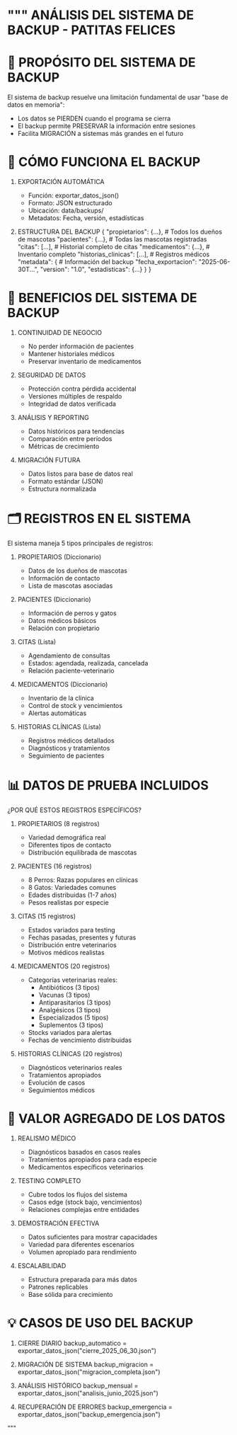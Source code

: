 """
ANÁLISIS DEL SISTEMA DE BACKUP - PATITAS FELICES
===============================================

🎯 PROPÓSITO DEL SISTEMA DE BACKUP
=================================

El sistema de backup resuelve una limitación fundamental de usar "base de datos en memoria":
- Los datos se PIERDEN cuando el programa se cierra
- El backup permite PRESERVAR la información entre sesiones
- Facilita MIGRACIÓN a sistemas más grandes en el futuro

🔧 CÓMO FUNCIONA EL BACKUP
=========================

1. EXPORTACIÓN AUTOMÁTICA
   - Función: exportar_datos_json()
   - Formato: JSON estructurado
   - Ubicación: data/backups/
   - Metadatos: Fecha, versión, estadísticas

2. ESTRUCTURA DEL BACKUP
   {
     "propietarios": {...},      # Todos los dueños de mascotas
     "pacientes": {...},         # Todas las mascotas registradas  
     "citas": [...],             # Historial completo de citas
     "medicamentos": {...},      # Inventario completo
     "historias_clinicas": [...], # Registros médicos
     "metadata": {               # Información del backup
       "fecha_exportacion": "2025-06-30T...",
       "version": "1.0",
       "estadisticas": {...}
     }
   }

🎯 BENEFICIOS DEL SISTEMA DE BACKUP
==================================

1. CONTINUIDAD DE NEGOCIO
   - No perder información de pacientes
   - Mantener historiales médicos
   - Preservar inventario de medicamentos

2. SEGURIDAD DE DATOS
   - Protección contra pérdida accidental
   - Versiones múltiples de respaldo
   - Integridad de datos verificada

3. ANÁLISIS Y REPORTING
   - Datos históricos para tendencias
   - Comparación entre períodos
   - Métricas de crecimiento

4. MIGRACIÓN FUTURA
   - Datos listos para base de datos real
   - Formato estándar (JSON)
   - Estructura normalizada

🗂️ REGISTROS EN EL SISTEMA
==========================

El sistema maneja 5 tipos principales de registros:

1. PROPIETARIOS (Diccionario)
   - Datos de los dueños de mascotas
   - Información de contacto
   - Lista de mascotas asociadas

2. PACIENTES (Diccionario)  
   - Información de perros y gatos
   - Datos médicos básicos
   - Relación con propietario

3. CITAS (Lista)
   - Agendamiento de consultas
   - Estados: agendada, realizada, cancelada
   - Relación paciente-veterinario

4. MEDICAMENTOS (Diccionario)
   - Inventario de la clínica
   - Control de stock y vencimientos
   - Alertas automáticas

5. HISTORIAS CLÍNICAS (Lista)
   - Registros médicos detallados
   - Diagnósticos y tratamientos
   - Seguimiento de pacientes

📊 DATOS DE PRUEBA INCLUIDOS
============================

¿POR QUÉ ESTOS REGISTROS ESPECÍFICOS?

1. PROPIETARIOS (8 registros)
   - Variedad demográfica real
   - Diferentes tipos de contacto
   - Distribución equilibrada de mascotas

2. PACIENTES (16 registros)
   - 8 Perros: Razas populares en clínicas
   - 8 Gatos: Variedades comunes
   - Edades distribuidas (1-7 años)
   - Pesos realistas por especie

3. CITAS (15 registros)
   - Estados variados para testing
   - Fechas pasadas, presentes y futuras
   - Distribución entre veterinarios
   - Motivos médicos realistas

4. MEDICAMENTOS (20 registros)
   - Categorías veterinarias reales:
     * Antibióticos (3 tipos)
     * Vacunas (3 tipos) 
     * Antiparasitarios (3 tipos)
     * Analgésicos (3 tipos)
     * Especializados (5 tipos)
     * Suplementos (3 tipos)
   - Stocks variados para alertas
   - Fechas de vencimiento distribuidas

5. HISTORIAS CLÍNICAS (20 registros)
   - Diagnósticos veterinarios reales
   - Tratamientos apropiados
   - Evolución de casos
   - Seguimientos médicos

🎯 VALOR AGREGADO DE LOS DATOS
=============================

1. REALISMO MÉDICO
   - Diagnósticos basados en casos reales
   - Tratamientos apropiados para cada especie
   - Medicamentos específicos veterinarios

2. TESTING COMPLETO
   - Cubre todos los flujos del sistema
   - Casos edge (stock bajo, vencimientos)
   - Relaciones complejas entre entidades

3. DEMOSTRACIÓN EFECTIVA
   - Datos suficientes para mostrar capacidades
   - Variedad para diferentes escenarios
   - Volumen apropiado para rendimiento

4. ESCALABILIDAD
   - Estructura preparada para más datos
   - Patrones replicables
   - Base sólida para crecimiento

💡 CASOS DE USO DEL BACKUP
==========================

1. CIERRE DIARIO
   backup_automatico = exportar_datos_json("cierre_2025_06_30.json")

2. MIGRACIÓN DE SISTEMA
   backup_migracion = exportar_datos_json("migracion_completa.json")

3. ANÁLISIS HISTÓRICO
   backup_mensual = exportar_datos_json("analisis_junio_2025.json")

4. RECUPERACIÓN DE ERRORES
   backup_emergencia = exportar_datos_json("backup_emergencia.json")

"""
